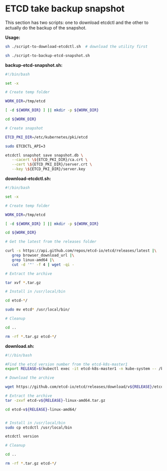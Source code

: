 # ETCD take backup snapshot

This section has two scripts: one to download etcdctl and the other to
actually do the backup of the snapshot.

**Usage:**

```sh
sh ./script-to-download-etcdctl.sh  # download the utility first

sh ./script-to-backup-etcd-snapshot.sh
```

**backup-etcd-snapshot.sh:**

```sh
#!/bin/bash

set -x

# Create temp folder

WORK_DIR=/tmp/etcd

[ -d ${WORK_DIR} ] || mkdir -p ${WORK_DIR}

cd ${WORK_DIR}

# Create snapshot

ETCD_PKI_DIR=/etc/kubernetes/pki/etcd

sudo ETCDCTL_API=3

etcdctl snapshot save snapshot.db \
   --cacert \${ETCD_PKI_DIR}/ca.crt \
   --cert \${ETCD_PKI_DIR}/server.crt \
   --key \${ETCD_PKI_DIR}/server.key
```

**download-etcdctl.sh:**

```sh
#!/bin/bash

set -x

# Create temp folder

WORK_DIR=/tmp/etcd

[ -d ${WORK_DIR} ] || mkdir -p ${WORK_DIR}

cd ${WORK_DIR}

# Get the latest from the releases folder

curl -s https://api.github.com/repos/etcd-io/etcd/releases/latest |\
   grep browser_download_url |\
   grep linux-amd64 |\
   cut -d '"' -f 4 | wget -qi -

# Extract the archive

tar xvf *.tar.gz

# Install in /usr/local/bin

cd etcd-*/

sudo mv etcd* /usr/local/bin/

# Cleanup

cd ..

rm -rf *.tar.gz etcd-*/
```


**download.sh:**
```sh
#!//bin/bash

#Find the etcd version number from the etcd-k8s-master1
export RELEASE=$(kubectl exec -it etcd-k8s-master1 -n kube-system -- /bin/sh -c 'ETCDCTL_API=3 /usr/local/bin/etcd --version' | head -n 1 | awk '{ print $3 }')

# Download the archive

wget https://github.com/etcd-io/etcd/releases/download/v${RELEASE}/etcd-v${RELEASE}-linux-amd64.tar.gz

# Extract the archive
tar -zxvf etcd-v${RELEASE}-linux-amd64.tar.gz

cd etcd-v${RELEASE}-linux-amd64/


# Install in /usr/local/bin
sudo cp etcdctl /usr/local/bin

etcdctl version

# Cleanup

cd ..

rm -rf *.tar.gz etcd-*/
```
